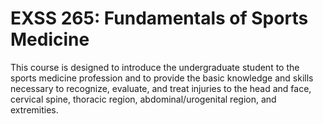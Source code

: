 # EXSS 265: Fundamentals of Sports Medicine

This course is designed to introduce the undergraduate student to the sports medicine profession and to provide the basic knowledge and skills necessary to recognize, evaluate, and treat injuries to the head and face, cervical spine, thoracic region, abdominal/urogenital region, and extremities.